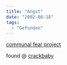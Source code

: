 ```yaml
---
title: "Angst"
date: "2002-08-18"
tags:
  - "Gefunden"
---
```


[communal fear project](https://web.archive.org/web/20040830132255/http://www.fear.com/)

found @ [crackbaby](https://web.archive.org/web/20040830132255/http://www.crackbaby.com/article.php?sid=6378 "for the twisted kid in you [englisch]")
